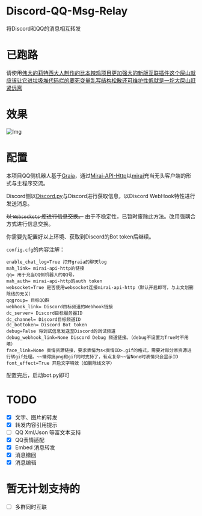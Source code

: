 # Discord-QQ-Msg-Relay
将Discord和QQ的消息相互转发
# 已跑路
请使用[伟大的莉特西大人制作的比本辣鸡项目更加强大的新版互联插件这个屎山就应该让它进垃圾堆代码烂的要死变量乱写结构松散还可维护性低就是一坨大屎山赶紧远离](https://github.com/XxLittleCxX/koishi-plugin-dcqq-relay)

# 效果
![Img](https://github.com/Teahouse-Studios/Discord-QQ-Msg-Relay/blob/main/20201117144204.png?raw=true)
# 配置
本项目QQ侧机器人基于[Graia](https://github.com/GraiaProject/Application)，通过[Mirai-API-Http](https://github.com/project-mirai/mirai-api-http)以[mirai](https://github.com/mamoe/mirai)充当无头客户端的形式与主程序交流。

Discord侧以[Discord.py](https://github.com/Rapptz/discord.py)与Discord进行获取信息，以Discord WebHook特性进行发送消息。

~~以 `Websockets` 库进行信息交换。~~ 由于不稳定性，已暂时废除此方法。改用强耦合方式进行信息交换。

你需要先配置好以上环境、获取到Discord的Bot token后继续。


`config.cfg`的内容注解：
```
enable_chat_log=True 打开graia的聊天log
mah_link= mirai-api-http的链接
qq= 用于充当QQ侧机器人的QQ号。
mah_auth= mirai-api-http的auth token
websocket=True 是否使用websocket连接mirai-api-http（默认开启即可，与上文划删除线的无关）
qqgroup= 目标QQ群
webhook_link= Discord目标频道的Webhook链接
dc_server= Discord目标服务器ID
dc_channel= Discord目标频道ID
dc_bottoken= Discord Bot token
debug=False 将调试信息发送至Discord的调试频道
debug_webhook_link=None Discord Debug 频道链接。（debug不设置为True时不用填）
face_link=None 表情资源链接，要求表情为s<表情ID>.gif的格式，需要对部分原资源进行转gif处理。~~懒得搞png和gif同时支持了，有点复杂~~留None时表情只会显示ID
font_effect=True 开启文字特效（如删除线文字）
```
配置完后，启动bot.py即可
# TODO
- [x] 文字、图片的转发
- [x] 转发内容引用提示
- [ ] QQ Xml/Json 等富文本支持
- [x] QQ表情适配
- [x] Embed 消息转发
- [x] 消息撤回
- [x] 消息编辑

# 暂无计划支持的
- [ ] 多群同时互联

